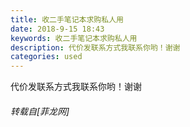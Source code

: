 ```yaml
---
title: 收二手笔记本求购私人用
date: 2018-9-15 18:43
keywords: 收二手笔记本求购私人用
description: 代价发联系方式我联系你哟！谢谢
categories: used
---
```

<td class="t_f" id="postmessage_1799972">

<img alt="" border="0" onclick="" onmouseover="" smilieid="153" src="static/image/smiley/default/shocked.gif"/>代价发联系方式我联系你哟！谢谢</td>
###### 转载自[菲龙网]